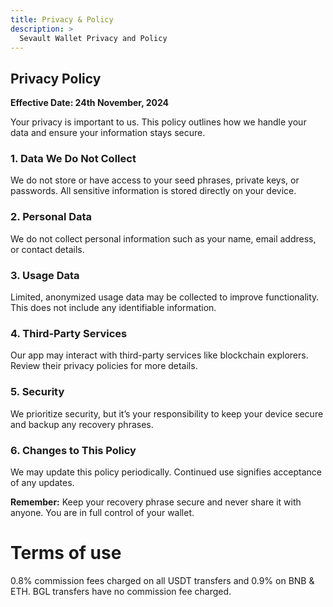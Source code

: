 ```yaml
---
title: Privacy & Policy
description: >
  Sevault Wallet Privacy and Policy
---
```


## Privacy Policy

**Effective Date: 24th November, 2024**

Your privacy is important to us. This policy outlines how we handle your data and ensure your information stays secure.

### 1. Data We Do Not Collect

We do not store or have access to your seed phrases, private keys, or passwords. All sensitive information is stored directly on your device.

### 2. Personal Data

We do not collect personal information such as your name, email address, or contact details.

### 3. Usage Data

Limited, anonymized usage data may be collected to improve functionality. This does not include any identifiable information.

### 4. Third-Party Services

Our app may interact with third-party services like blockchain explorers. Review their privacy policies for more details.

### 5. Security

We prioritize security, but it’s your responsibility to keep your device secure and backup any recovery phrases.

### 6. Changes to This Policy

We may update this policy periodically. Continued use signifies acceptance of any updates.

**Remember:** Keep your recovery phrase secure and never share it with anyone. You are in full control of your wallet.

# Terms of use

0.8% commission fees charged on all USDT transfers and 0.9% on BNB & ETH. BGL transfers have no commission fee charged.
